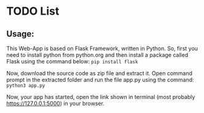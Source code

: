 # TODO List

## Usage:

This Web-App is based on Flask Framework, written in Python. So, first you need to install python from python.org and then install a package called Flask using the command below:
```pip install flask```

Now, download the source code as zip file and extract it.
Open command prompt in the extracted folder and run the file app.py using the command:
```python3 app.py```

Now, your app has started, open the link shown in terminal (most probably https://127.0.0.1:5000) in your browser.
